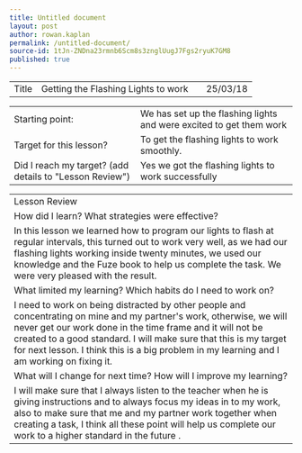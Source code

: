 ```yaml
---
title: Untitled document
layout: post
author: rowan.kaplan
permalink: /untitled-document/
source-id: 1tJn-ZNDna23rmnb6Scm8s3znglUugJ7Fgs2ryuK7GM8
published: true
---
```

<table>
  <tr>
    <td>Title</td>
    <td>Getting the Flashing Lights to work</td>
    <td></td>
    <td>25/03/18</td>
  </tr>
</table>


<table>
  <tr>
    <td>Starting point:</td>
    <td>We has set up the flashing lights and were excited to get them work</td>
  </tr>
  <tr>
    <td>Target for this lesson?</td>
    <td>To get the flashing lights to work smoothly.</td>
  </tr>
  <tr>
    <td>Did I reach my target?
(add details to "Lesson Review")</td>
    <td>Yes we got the flashing lights to work successfully
</td>
  </tr>
</table>


<table>
  <tr>
    <td>Lesson Review</td>
  </tr>
  <tr>
    <td>How did I learn? What strategies were effective?</td>
  </tr>
  <tr>
    <td>In this lesson we learned how to program our lights to flash at regular intervals, this turned out to work very well, as we had our flashing lights working inside twenty minutes, we used our knowledge and the Fuze book to help us complete the task. We were very pleased with the result.</td>
  </tr>
  <tr>
    <td>What limited my learning? Which habits do I need to work on?</td>
  </tr>
  <tr>
    <td>I need to work on being distracted by other people and concentrating on mine and my partner's work, otherwise, we will never get our work done in the time frame and it will not be created to a good standard. I will make sure that this is my target for next lesson. I think this is a big problem in my learning and I am working on fixing it.</td>
  </tr>
  <tr>
    <td>What will I change for next time? How will I improve my learning?</td>
  </tr>
  <tr>
    <td>I will make sure that I always listen to the teacher when he is giving instructions and to always focus my ideas in to my work, also to make sure that me and my partner work together when creating a task, I think all these point will help us complete our work to a higher standard in the future .</td>
  </tr>
</table>


